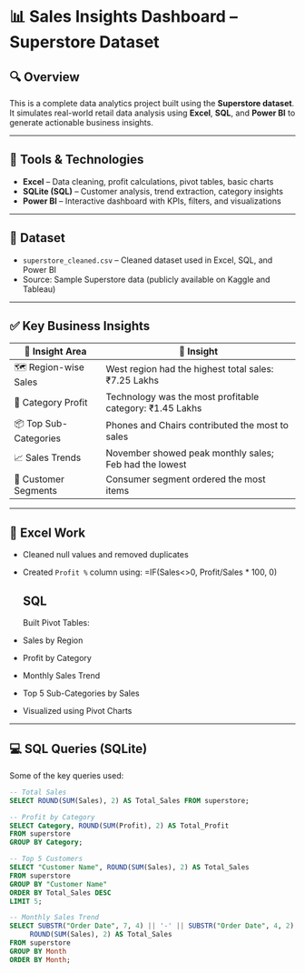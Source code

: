 
# 📊 Sales Insights Dashboard – Superstore Dataset

## 🔍 Overview
This is a complete data analytics project built using the **Superstore dataset**. It simulates real-world retail data analysis using **Excel**, **SQL**, and **Power BI** to generate actionable business insights.

---

## 🧰 Tools & Technologies
- **Excel** – Data cleaning, profit calculations, pivot tables, basic charts
- **SQLite (SQL)** – Customer analysis, trend extraction, category insights
- **Power BI** – Interactive dashboard with KPIs, filters, and visualizations

---

## 📁 Dataset
- `superstore_cleaned.csv` – Cleaned dataset used in Excel, SQL, and Power BI
- Source: Sample Superstore data (publicly available on Kaggle and Tableau)

---

## ✅ Key Business Insights

| 🔹 Insight Area         | 📌 Insight                                                                 |
|------------------------|--------------------------------------------------------------------------|
| 🗺️ Region-wise Sales     | West region had the highest total sales: ₹7.25 Lakhs                    |
| 💼 Category Profit       | Technology was the most profitable category: ₹1.45 Lakhs                |
| 📦 Top Sub-Categories   | Phones and Chairs contributed the most to sales                         |
| 📈 Sales Trends         | November showed peak monthly sales; Feb had the lowest                  |
| 👥 Customer Segments    | Consumer segment ordered the most items                                 |

---

## 📌 Excel Work
- Cleaned null values and removed duplicates
- Created `Profit %` column using:
=IF(Sales<>0, Profit/Sales * 100, 0)

  ## SQL
   Built Pivot Tables:
- Sales by Region
- Profit by Category
- Monthly Sales Trend
- Top 5 Sub-Categories by Sales
- Visualized using Pivot Charts

---

## 💻 SQL Queries (SQLite)
Some of the key queries used:

```sql
-- Total Sales
SELECT ROUND(SUM(Sales), 2) AS Total_Sales FROM superstore;

-- Profit by Category
SELECT Category, ROUND(SUM(Profit), 2) AS Total_Profit
FROM superstore
GROUP BY Category;

-- Top 5 Customers
SELECT "Customer Name", ROUND(SUM(Sales), 2) AS Total_Sales
FROM superstore
GROUP BY "Customer Name"
ORDER BY Total_Sales DESC
LIMIT 5;

-- Monthly Sales Trend
SELECT SUBSTR("Order Date", 7, 4) || '-' || SUBSTR("Order Date", 4, 2) AS Month,
     ROUND(SUM(Sales), 2) AS Total_Sales
FROM superstore
GROUP BY Month
ORDER BY Month;

